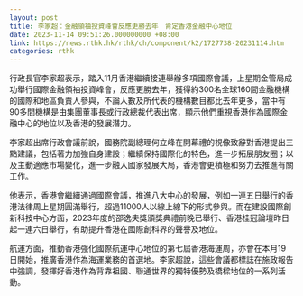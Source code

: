```yaml
---
layout: post
title: 李家超：金融領袖投資峰會反應更勝去年　肯定香港金融中心地位
date: 2023-11-14 09:51:26.000000000 +08:00
link: https://news.rthk.hk/rthk/ch/component/k2/1727738-20231114.htm
categories: rthk
---
```


行政長官李家超表示，踏入11月香港繼續接連舉辦多項國際會議，上星期金管局成功舉行國際金融領袖投資峰會，反應更勝去年，獲得約300名全球160間金融機構的國際和地區負責人參與，不論人數及所代表的機構數目都比去年更多，當中有90多間機構是由集團董事長或行政總裁代表出席，顯示他們重視香港作為國際金融中心的地位以及香港的發展潛力。

李家超出席行政會議前說，國務院副總理何立峰在開幕禮的視像致辭對香港提出三點建議，包括著力加強自身建設；繼續保持國際化的特色，進一步拓展朋友圈；以及主動適應市場變化，進一步融入國家發展大局，香港會更積極和努力去推進有關工作。

他表示，香港會繼續通過國際會議，推進八大中心的發展，例如一連五日舉行的香港法律周上星期圓滿舉行，超過11000人以線上線下的形式參與。而在建設國際創新科技中心方面，2023年度的邵逸夫獎頒獎典禮前晚已舉行、香港桂冠論壇昨日起一連六日舉行，有助提升香港在國際創科界的聲譽及地位。

航運方面，推動香港強化國際航運中心地位的第七屆香港海運周，亦會在本月19日開始，推廣香港作為海運業務的首選地。李家超說，這些會議都標誌在施政報告中強調，發揮好香港作為背靠祖國、聯通世界的獨特優勢及橋樑地位的一系列活動。

